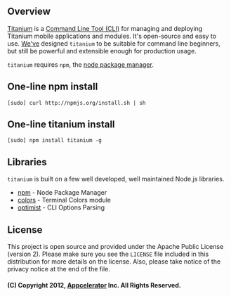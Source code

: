 ## Overview

[Titanium](https://github.com/appcelerator/titanium) is a [Command Line Tool (CLI)](http://en.wikipedia.org/wiki/Command-line_interface) for managing and deploying Titanium mobile applications and modules. It's open-source and easy to use. [We've](https://github.com/appcelertor) designed `titanium` to be suitable for command line beginners, but still be powerful and extensible enough for production usage.

`titanium` requires `npm`, the [node package manager](http://npmjs.org).

## One-line npm install

    [sudo] curl http://npmjs.org/install.sh | sh


## One-line titanium install

    [sudo] npm install titanium -g

<a name="Libraries"></a>
## Libraries
`titanium` is built on a few well developed, well maintained Node.js libraries. 

- [npm](http://npmjs.org) - Node Package Manager
- [colors](https://github.com/marak/colors.js) - Terminal Colors module
- [optimist](https://github.com/substack/node-optimist) - CLI Options Parsing


<a name="License"></a>
## License

This project is open source and provided under the Apache Public License (version 2). Please make sure you see the `LICENSE` file
included in this distribution for more details on the license.  Also, please take notice of the privacy notice at the end of the file.

#### (C) Copyright 2012, [Appcelerator](http://www.appcelerator.com) Inc. All Rights Reserved.
